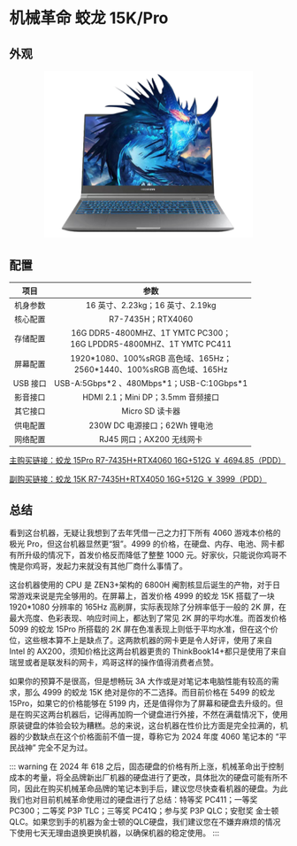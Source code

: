 # 机械革命 蛟龙 15K/Pro

## 外观

<div style="margin: 0 auto; text-align: center; width: 75%"><img src="./assets/蛟龙15pro.png" /></div>

## 配置

|   项目   |                                    参数                                    |
| :------: | :------------------------------------------------------------------------: |
| 机身参数 |                      16 英寸、2.23kg；16 英寸、2.19kg                      |
| 核心配置 |                             R7-7435H；RTX4060                              |
| 存储配置 |   16G DDR5-4800MHZ、1T YMTC PC300；<br>16G LPDDR5-4800MHZ、1T YMTC PC411   |
| 屏幕配置 | 1920\*1080、100%sRGB 高色域、165Hz；<br>2560\*1440、100%sRGB 高色域、165Hz |
| USB 接口 |                USB-A:5Gbps\*2 、480Mbps\*1；USB-C:10Gbps\*1                |
| 影音接口 |                     HDMI 2.1；Mini DP；3.5mm 音频接口                      |
| 其它接口 |                              Micro SD 读卡器                               |
| 供电配置 |                       230W DC 电源接口；62Wh 锂电池                        |
| 网络配置 |                         RJ45 网口；AX200 无线网卡                          |

[主购买链接：蛟龙 15Pro R7-7435H+RTX4060 16G+512G ￥ 4694.85（PDD）](https://mobile.yangkeduo.com/goods2.html?ps=5FYgNVuzJb)

[副购买链接：蛟龙 15K R7-7435H+RTX4050 16G+512G ￥ 3999（PDD）](https://mobile.yangkeduo.com/goods.html?ps=jAJOgPxBkB)

## 总结

看到这台机器，无疑让我想到了去年凭借一己之力打下所有 4060 游戏本价格的极光 Pro，但这台机器显然更“狠”。4999 的价格，在硬盘、内存、电池、网卡都有所升级的情况下，首发价格反而降低了整整 1000 元。好家伙，只能说你鸡哥不愧是你鸡哥，发起力来就没有其他厂商什么事情了。

这台机器使用的 CPU 是 ZEN3+架构的 6800H 阉割核显后诞生的产物，对于日常游戏来说是完全够用的。在屏幕上，首发价格 4999 的蛟龙 15K 搭载了一块 1920\*1080 分辨率的 165Hz 高刷屏，实际表现除了分辨率低于一般的 2K 屏，在最大亮度、色彩表现、响应时间上，都达到了常见 2K 屏的平均水准。而首发价格 5099 的蛟龙 15Pro 所搭载的 2K 屏在色准表现上则低于平均水准，但在这个价位，这些根本算不上是缺点了。这两款机器的网卡更是令人好评，使用了来自 Intel 的 AX200，须知价格比这两台机器更贵的 ThinkBook14+都只是使用了来自瑞昱或者是联发科的网卡，鸡哥这样的操作值得消费者点赞。

如果你的预算不是很高，但是想畅玩 3A 大作或是对笔记本电脑性能有较高的需求，那么 4999 的蛟龙 15K 绝对是你的不二选择。而目前价格在 5499 的蛟龙 15Pro，如果它的价格能够在 5199 内，还是值得你为了屏幕和硬盘去升级的。但是在购买这两台机器后，记得再加购一个键盘进行外接，不然在满载情况下，使用原装键盘的体验会较为糟糕。总的来说，这台机器在性价比方面是完全拉满的，机器的少数缺点在这个价格面前不值一提，尊称它为 2024 年度 4060 笔记本的 “平民战神” 完全不足为过。

::: warning
在 2024 年 618 之后，固态硬盘的价格有所上涨，机械革命出于控制成本的考量，将全品牌新出厂机器的硬盘进行了更改，具体批次的硬盘可能有所不同，因此在购买机械革命品牌的笔记本到手后，建议您尽快查看机器的硬盘。为此我们也对目前机械革命使用过的硬盘进行了总结：特等奖 PC411；一等奖 PC300；二等奖 P3P TLC；三等奖 PC41Q；参与奖 P3P QLC；安慰奖 金士顿 QLC。如果您到手的机器为金士顿的QLC硬盘，我们建议您在不嫌弃麻烦的情况下使用七天无理由退换更换机器，以确保机器的稳定使用。
:::
